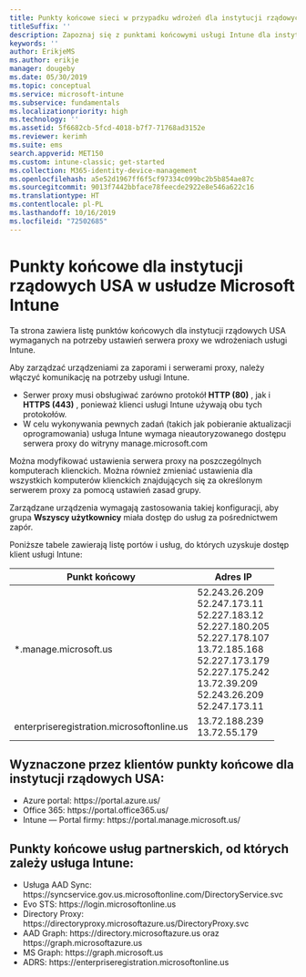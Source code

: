 ```yaml
---
title: Punkty końcowe sieci w przypadku wdrożeń dla instytucji rządowych USA — Microsoft Intune
titleSuffix: ''
description: Zapoznaj się z punktami końcowymi usługi Intune dla instytucji rządowych USA.
keywords: ''
author: ErikjeMS
ms.author: erikje
manager: dougeby
ms.date: 05/30/2019
ms.topic: conceptual
ms.service: microsoft-intune
ms.subservice: fundamentals
ms.localizationpriority: high
ms.technology: ''
ms.assetid: 5f6682cb-5fcd-4018-b7f7-71768ad3152e
ms.reviewer: kerimh
ms.suite: ems
search.appverid: MET150
ms.custom: intune-classic; get-started
ms.collection: M365-identity-device-management
ms.openlocfilehash: a5e52d1967ff6f5cf97334c099bc2b5b854ae87c
ms.sourcegitcommit: 9013f7442bbface78feecde2922e8e546a622c16
ms.translationtype: HT
ms.contentlocale: pl-PL
ms.lasthandoff: 10/16/2019
ms.locfileid: "72502685"
---
```

# <a name="us-government-endpoints-for-microsoft-intune"></a>Punkty końcowe dla instytucji rządowych USA w usłudze Microsoft Intune

Ta strona zawiera listę punktów końcowych dla instytucji rządowych USA wymaganych na potrzeby ustawień serwera proxy we wdrożeniach usługi Intune.

Aby zarządzać urządzeniami za zaporami i serwerami proxy, należy włączyć komunikację na potrzeby usługi Intune.

- Serwer proxy musi obsługiwać zarówno protokół **HTTP (80)** , jak i **HTTPS (443)** , ponieważ klienci usługi Intune używają obu tych protokołów.
- W celu wykonywania pewnych zadań (takich jak pobieranie aktualizacji oprogramowania) usługa Intune wymaga nieautoryzowanego dostępu serwera proxy do witryny manage.microsoft.com

Można modyfikować ustawienia serwera proxy na poszczególnych komputerach klienckich. Można również zmieniać ustawienia dla wszystkich komputerów klienckich znajdujących się za określonym serwerem proxy za pomocą ustawień zasad grupy.

Zarządzane urządzenia wymagają zastosowania takiej konfiguracji, aby grupa **Wszyscy użytkownicy** miała dostęp do usług za pośrednictwem zapór.

Poniższe tabele zawierają listę portów i usług, do których uzyskuje dostęp klient usługi Intune:

|**Punkt końcowy**|**Adres IP**|
|---------------------|-----------|
|*.manage.microsoft.us | 52.243.26.209 <br> 52.247.173.11 <br> 52.227.183.12 <br>52.227.180.205 <br> 52.227.178.107 <br> 13.72.185.168 <br> 52.227.173.179 <br> 52.227.175.242 <br> 13.72.39.209 <br> 52.243.26.209 <br> 52.247.173.11 |
| enterpriseregistration.microsoftonline.us | 13.72.188.239 <br> 13.72.55.179 |

## <a name="us-government-customer-designated-endpoints"></a>Wyznaczone przez klientów punkty końcowe dla instytucji rządowych USA:
- Azure portal: https:\//portal.azure.us/ 
- Office 365: https:\//portal.office365.us/ 
- Intune — Portal firmy: https:\//portal.manage.microsoft.us/ 

## <a name="partner-service-endpoints-that-intune-depends-on"></a>Punkty końcowe usług partnerskich, od których zależy usługa Intune:
- Usługa AAD Sync: https:\//syncservice.gov.us.microsoftonline.com/DirectoryService.svc
- Evo STS: https:\//login.microsoftonline.us
- Directory Proxy: https:\//directoryproxy.microsoftazure.us/DirectoryProxy.svc
- AAD Graph: https:\//directory.microsoftazure.us oraz https:\//graph.microsoftazure.us
- MS Graph: https:\//graph.microsoft.us
- ADRS: https:\//enterpriseregistration.microsoftonline.us
